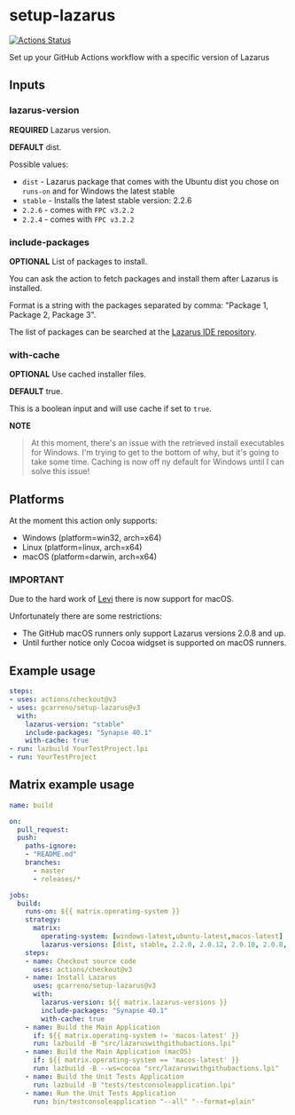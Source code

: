 # setup-lazarus

[![Actions Status](https://github.com/sxmxta/lazarus/workflows/build/badge.svg)](https://github.com/sxmxta/lazarus/actions)

Set up your GitHub Actions workflow with a specific version of Lazarus

## Inputs

### lazarus-version

**REQUIRED** Lazarus version.

**DEFAULT** dist.

Possible values:

* `dist` - Lazarus package that comes with the Ubuntu dist you chose on `runs-on` and for Windows the latest stable
* `stable` - Installs the latest stable version: 2.2.6
* `2.2.6`  - comes with `FPC v3.2.2`
* `2.2.4`  - comes with `FPC v3.2.2`

### include-packages

**OPTIONAL** List of packages to install.

You can ask the action to fetch packages and install them after Lazarus is installed.

Format is a string with the packages separated by comma: "Package 1, Package 2, Package 3".

The list of packages can be searched at the [Lazarus IDE repository](https://packages.lazarus-ide.org).

### with-cache

**OPTIONAL** Use cached installer files.

**DEFAULT** true.

This is a boolean input and will use cache if set to `true`.

**NOTE**

> At this moment, there's an issue with the retrieved install executables for Windows.
> I'm trying to get to the bottom of why, but it's going to take some time.
> Caching is now off ny default for Windows until I can solve this issue!


## Platforms

At the moment this action only supports:

- Windows (platform=win32, arch=x64)
- Linux (platform=linux, arch=x64)
- macOS (platform=darwin, arch=x64)

### IMPORTANT

Due to the hard work of [Levi](https://github.com/leviable) there is now support for macOS.

Unfortunately there are some restrictions:

- The GitHub macOS runners only support Lazarus versions 2.0.8 and up.
- Until further notice only Cocoa widgset is supported on macOS runners.

## Example usage

```yaml
steps:
- uses: actions/checkout@v3
- uses: gcarreno/setup-lazarus@v3
  with:
    lazarus-version: "stable"
    include-packages: "Synapse 40.1"
    with-cache: true
- run: lazbuild YourTestProject.lpi
- run: YourTestProject
```

## Matrix example usage

```yaml
name: build

on:
  pull_request:
  push:
    paths-ignore:
    - "README.md"
    branches:
      - master
      - releases/*

jobs:
  build:
    runs-on: ${{ matrix.operating-system }}
    strategy:
      matrix:
        operating-system: [windows-latest,ubuntu-latest,macos-latest]
        lazarus-versions: [dist, stable, 2.2.0, 2.0.12, 2.0.10, 2.0.8, 2.0.6]
    steps:
    - name: Checkout source code
      uses: actions/checkout@v3
    - name: Install Lazarus
      uses: gcarreno/setup-lazarus@v3
      with:
        lazarus-version: ${{ matrix.lazarus-versions }}
        include-packages: "Synapse 40.1"
        with-cache: true
    - name: Build the Main Application
      if: ${{ matrix.operating-system != 'macos-latest' }}
      run: lazbuild -B "src/lazaruswithgithubactions.lpi"
    - name: Build the Main Application (macOS)
      if: ${{ matrix.operating-system == 'macos-latest' }}
      run: lazbuild -B --ws=cocoa "src/lazaruswithgithubactions.lpi"
    - name: Build the Unit Tests Application
      run: lazbuild -B "tests/testconsoleapplication.lpi"
    - name: Run the Unit Tests Application
      run: bin/testconsoleapplication "--all" "--format=plain"
```
